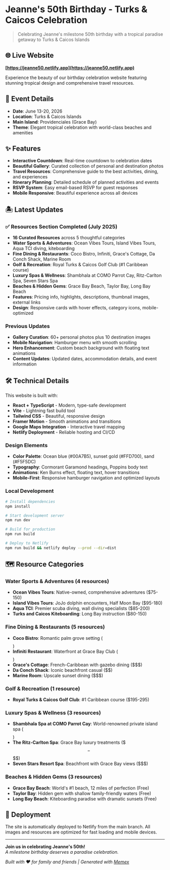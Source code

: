 # Jeanne's 50th Birthday - Turks & Caicos Celebration

> Celebrating Jeanne's milestone 50th birthday with a tropical paradise getaway to Turks & Caicos Islands

## 🌐 Live Website

**[https://jeanne50.netlify.app](https://jeanne50.netlify.app)**

Experience the beauty of our birthday celebration website featuring stunning tropical design and comprehensive travel resources.

## 🎉 Event Details

- **Date**: June 13-20, 2026
- **Location**: Turks & Caicos Islands  
- **Main Island**: Providenciales (Grace Bay)
- **Theme**: Elegant tropical celebration with world-class beaches and amenities

## ✨ Features

- **Interactive Countdown**: Real-time countdown to celebration dates
- **Beautiful Gallery**: Curated collection of personal and destination photos
- **Travel Resources**: Comprehensive guide to the best activities, dining, and experiences
- **Itinerary Planning**: Detailed schedule of planned activities and events
- **RSVP System**: Easy email-based RSVP for guest responses
- **Mobile Responsive**: Beautiful experience across all devices

## 🏝️ Latest Updates

### ✅ Resources Section Completed (July 2025)
- **16 Curated Resources** across 5 thoughtful categories
- **Water Sports & Adventures**: Ocean Vibes Tours, Island Vibes Tours, Aqua TCI diving, kiteboarding
- **Fine Dining & Restaurants**: Coco Bistro, Infiniti, Grace's Cottage, Da Conch Shack, Marine Room
- **Golf & Recreation**: Royal Turks & Caicos Golf Club (#1 Caribbean course)
- **Luxury Spas & Wellness**: Shambhala at COMO Parrot Cay, Ritz-Carlton Spa, Seven Stars Spa
- **Beaches & Hidden Gems**: Grace Bay Beach, Taylor Bay, Long Bay Beach
- **Features**: Pricing info, highlights, descriptions, thumbnail images, external links
- **Design**: Responsive cards with hover effects, category icons, mobile-optimized

### Previous Updates
- **Gallery Curation**: 60+ personal photos plus 10 destination images
- **Mobile Navigation**: Hamburger menu with smooth scrolling
- **Hero Enhancement**: Custom beach background with floating text animations
- **Content Updates**: Updated dates, accommodation details, and event information

## 🛠️ Technical Details

This website is built with:

- **React + TypeScript** - Modern, type-safe development
- **Vite** - Lightning fast build tool
- **Tailwind CSS** - Beautiful, responsive design
- **Framer Motion** - Smooth animations and transitions
- **Google Maps Integration** - Interactive travel mapping
- **Netlify Deployment** - Reliable hosting and CI/CD

### Design Elements
- **Color Palette**: Ocean blue (#00A7B5), sunset gold (#FFD700), sand (#F5F5DC)
- **Typography**: Cormorant Garamond headings, Poppins body text
- **Animations**: Ken Burns effect, floating text, hover transitions
- **Mobile-First**: Responsive hamburger navigation and optimized layouts

### Local Development

```bash
# Install dependencies
npm install

# Start development server
npm run dev

# Build for production
npm run build

# Deploy to Netlify
npm run build && netlify deploy --prod --dir=dist
```

## 🗺️ Resource Categories

### Water Sports & Adventures (4 resources)
- **Ocean Vibes Tours**: Native-owned, comprehensive adventures ($75-150)
- **Island Vibes Tours**: JoJo dolphin encounters, Half Moon Bay ($95-180)
- **Aqua TCI**: Premier scuba diving, wall diving specialists ($85-200)
- **Turks and Caicos Kiteboarding**: Long Bay instruction ($80-150)

### Fine Dining & Restaurants (5 resources)
- **Coco Bistro**: Romantic palm grove setting ($$$$)
- **Infiniti Restaurant**: Waterfront at Grace Bay Club ($$$$)
- **Grace's Cottage**: French-Caribbean with gazebo dining ($$$)
- **Da Conch Shack**: Iconic beachfront casual ($$)
- **Marine Room**: Upscale sunset dining ($$$)

### Golf & Recreation (1 resource)
- **Royal Turks & Caicos Golf Club**: #1 Caribbean course ($195-295)

### Luxury Spas & Wellness (3 resources)
- **Shambhala Spa at COMO Parrot Cay**: World-renowned private island spa ($$$$)
- **The Ritz-Carlton Spa**: Grace Bay luxury treatments ($$$-$$$$)
- **Seven Stars Resort Spa**: Beachfront with Grace Bay views ($$$)

### Beaches & Hidden Gems (3 resources)
- **Grace Bay Beach**: World's #1 beach, 12 miles of perfection (Free)
- **Taylor Bay**: Hidden gem with shallow family-friendly waters (Free)
- **Long Bay Beach**: Kiteboarding paradise with dramatic sunsets (Free)

## 🚀 Deployment

The site is automatically deployed to Netlify from the main branch. All images and resources are optimized for fast loading and mobile devices.

---

**Join us in celebrating Jeanne's 50th!**  
*A milestone birthday deserves a paradise celebration.*

*Built with ❤️ for family and friends | Generated with [Memex](https://memex.tech)*
